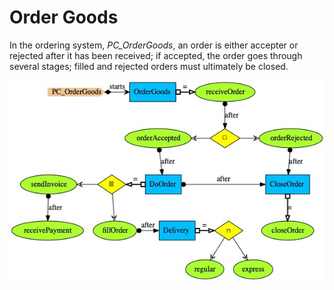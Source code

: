 # Order Goods

In the ordering system, <i>PC_OrderGoods</i>, an order is either accepter or rejected after
it has been received; if accepted, the order goes through several stages; filled and rejected orders
must ultimately be closed.

<img src="PC_OrderGoods.jpg" alt="PC_OrderGoods">

